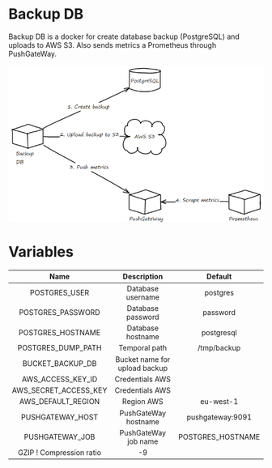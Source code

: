 # Backup DB
Backup DB is a docker for create database backup (PostgreSQL)
and uploads to AWS S3. Also sends metrics a Prometheus through
PushGateWay.

![alt schema-db](images/schema-backup-db.png)

# Variables
|          Name         	|          Description          	|      Default      	|
|:---------------------:	|:-----------------------------:	|:-----------------:	|
| POSTGRES_USER         	| Database username             	| postgres          	|
| POSTGRES_PASSWORD     	| Database password             	| password          	|
| POSTGRES_HOSTNAME     	| Database hostname             	| postgresql        	|
| POSTGRES_DUMP_PATH    	| Temporal path                 	| /tmp/backup       	|
| BUCKET_BACKUP_DB      	| Bucket name for upload backup 	|                   	|
| AWS_ACCESS_KEY_ID     	| Credentials AWS               	|                   	|
| AWS_SECRET_ACCESS_KEY 	| Credentials AWS               	|                   	|
| AWS_DEFAULT_REGION    	| Region AWS                    	| eu-west-1         	|
| PUSHGATEWAY_HOST      	| PushGateWay hostname          	| pushgateway:9091  	|
| PUSHGATEWAY_JOB       	| PushGateWay job name          	| POSTGRES_HOSTNAME 	|
| GZIP                      ! Compression ratio                 | -9                    |